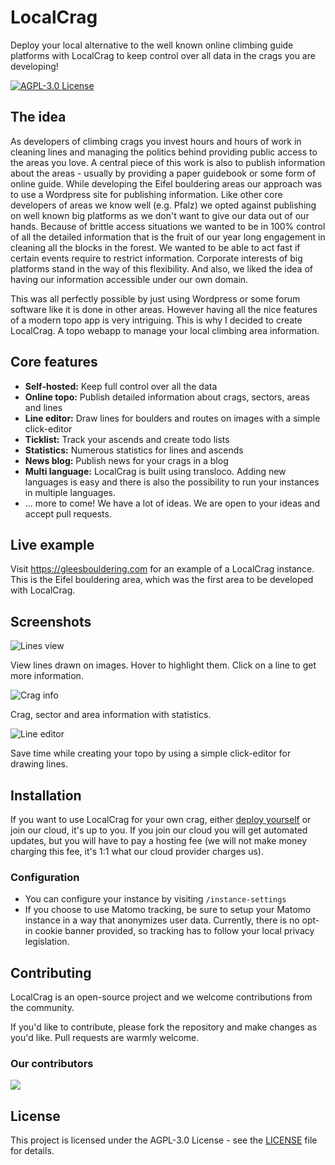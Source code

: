 # LocalCrag

Deploy your local alternative to the well known online climbing guide platforms with LocalCrag to keep control over all data in the crags you are developing!

[![AGPL-3.0 License](https://img.shields.io/badge/License-AGPL%203.0-blue.svg)](https://www.gnu.org/licenses/agpl-3.0)

## The idea

As developers of climbing crags you invest hours and hours of work in cleaning lines and managing the politics behind providing public access to the areas you love. A central piece of this work is also to publish information about the areas - usually by providing a paper guidebook or some form of online guide. While developing the Eifel bouldering areas our approach was to use a Wordpress site for publishing information. Like other core developers of areas we know well (e.g. Pfalz) we opted against publishing on well known big platforms as we don't want to give our data out of our hands. Because of brittle access situations we wanted to be in 100% control of all the detailed information that is the fruit of our year long engagement in cleaning all the blocks in the forest. We wanted to be able to act fast if certain events require to restrict information. Corporate interests of big platforms stand in the way of this flexibility. And also, we liked the idea of having our information accessible under our own domain.

This was all perfectly possible by just using Wordpress or some forum software like it is done in other areas. However having all the nice features of a modern topo app is very intriguing. This is why I decided to create LocalCrag. A topo webapp to manage your local climbing area information.

## Core features

- **Self-hosted:** Keep full control over all the data
- **Online topo:** Publish detailed information about crags, sectors, areas and lines 
- **Line editor:** Draw lines for boulders and routes on images with a simple click-editor
- **Ticklist:** Track your ascends and create todo lists
- **Statistics:** Numerous statistics for lines and ascends
- **News blog:** Publish news for your crags in a blog
- **Multi language:** LocalCrag is built using transloco. Adding new languages is easy and there is also the possibility to run your instances in multiple languages.
- ... more to come! We have a lot of ideas. We are open to your ideas and accept pull requests.

## Live example

Visit https://gleesbouldering.com for an example of a LocalCrag instance. This is the Eifel bouldering area, which was the first area to be developed with LocalCrag.

## Screenshots

![Lines view](docs/assets/topo-images.png "Line view")

View lines drawn on images. Hover to highlight them. Click on a line to get more information.

![Crag info](docs/assets/crag-info.png "Crag info")

Crag, sector and area information with statistics.

![Line editor](docs/assets/line-editor.png "Line editor")

Save time while creating your topo by using a simple click-editor for drawing lines.

## Installation

If you want to use LocalCrag for your own crag, either [deploy yourself](./docs/installation.md) or join our cloud, it's up to you. If you join our cloud you will get automated updates, but you will have to pay a hosting fee (we will not make money charging this fee, it's 1:1 what our cloud provider charges us).

### Configuration

- You can configure your instance by visiting `/instance-settings`
- If you choose to use Matomo tracking, be sure to setup your Matomo instance in a way that anonymizes user data. Currently, there is no opt-in cookie banner provided, so tracking has to follow your local privacy legislation.

## Contributing

LocalCrag is an open-source project and we welcome contributions from the community.

If you'd like to contribute, please fork the repository and make changes as you'd like. Pull requests are warmly welcome.

### Our contributors

<a href="https://github.com/LocalCrag/LocalCragApp/graphs/contributors">
  <img src="https://contrib.rocks/image?repo=LocalCrag/LocalCragApp" />
</a>

## License

This project is licensed under the AGPL-3.0 License - see the [LICENSE](./LICENSE) file for details.
